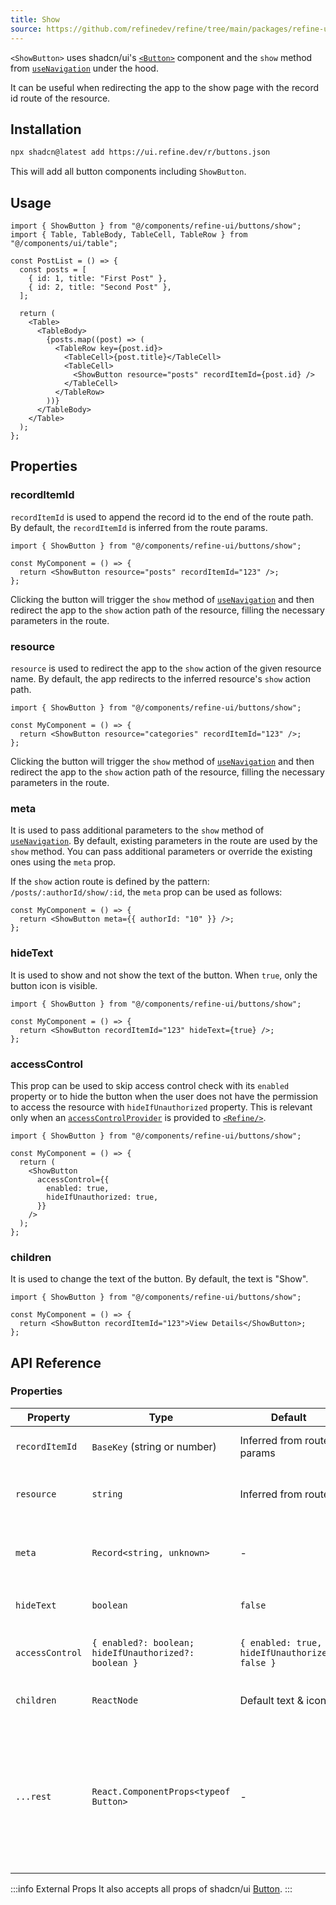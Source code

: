 ```yaml
---
title: Show
source: https://github.com/refinedev/refine/tree/main/packages/refine-ui/registry/new-york/refine-ui/buttons/show.tsx
---
```


`<ShowButton>` uses shadcn/ui's [`<Button>`](https://ui.shadcn.com/docs/components/button) component and the `show` method from [`useNavigation`](/docs/routing/hooks/use-navigation) under the hood.

It can be useful when redirecting the app to the show page with the record id route of the resource.

## Installation

```bash
npx shadcn@latest add https://ui.refine.dev/r/buttons.json
```

This will add all button components including `ShowButton`.

## Usage

```tsx
import { ShowButton } from "@/components/refine-ui/buttons/show";
import { Table, TableBody, TableCell, TableRow } from "@/components/ui/table";

const PostList = () => {
  const posts = [
    { id: 1, title: "First Post" },
    { id: 2, title: "Second Post" },
  ];

  return (
    <Table>
      <TableBody>
        {posts.map((post) => (
          <TableRow key={post.id}>
            <TableCell>{post.title}</TableCell>
            <TableCell>
              <ShowButton resource="posts" recordItemId={post.id} />
            </TableCell>
          </TableRow>
        ))}
      </TableBody>
    </Table>
  );
};
```

## Properties

### recordItemId

`recordItemId` is used to append the record id to the end of the route path. By default, the `recordItemId` is inferred from the route params.

```tsx
import { ShowButton } from "@/components/refine-ui/buttons/show";

const MyComponent = () => {
  return <ShowButton resource="posts" recordItemId="123" />;
};
```

Clicking the button will trigger the `show` method of [`useNavigation`](/docs/routing/hooks/use-navigation) and then redirect the app to the `show` action path of the resource, filling the necessary parameters in the route.

### resource

`resource` is used to redirect the app to the `show` action of the given resource name. By default, the app redirects to the inferred resource's `show` action path.

```tsx
import { ShowButton } from "@/components/refine-ui/buttons/show";

const MyComponent = () => {
  return <ShowButton resource="categories" recordItemId="123" />;
};
```

Clicking the button will trigger the `show` method of [`useNavigation`](/docs/routing/hooks/use-navigation) and then redirect the app to the `show` action path of the resource, filling the necessary parameters in the route.

### meta

It is used to pass additional parameters to the `show` method of [`useNavigation`](/docs/routing/hooks/use-navigation). By default, existing parameters in the route are used by the `show` method. You can pass additional parameters or override the existing ones using the `meta` prop.

If the `show` action route is defined by the pattern: `/posts/:authorId/show/:id`, the `meta` prop can be used as follows:

```tsx
const MyComponent = () => {
  return <ShowButton meta={{ authorId: "10" }} />;
};
```

### hideText

It is used to show and not show the text of the button. When `true`, only the button icon is visible.

```tsx
import { ShowButton } from "@/components/refine-ui/buttons/show";

const MyComponent = () => {
  return <ShowButton recordItemId="123" hideText={true} />;
};
```

### accessControl

This prop can be used to skip access control check with its `enabled` property or to hide the button when the user does not have the permission to access the resource with `hideIfUnauthorized` property. This is relevant only when an [`accessControlProvider`](/docs/authorization/access-control-provider) is provided to [`<Refine/>`](/docs/core/refine-component).

```tsx
import { ShowButton } from "@/components/refine-ui/buttons/show";

const MyComponent = () => {
  return (
    <ShowButton
      accessControl={{
        enabled: true,
        hideIfUnauthorized: true,
      }}
    />
  );
};
```

### children

It is used to change the text of the button. By default, the text is "Show".

```tsx
import { ShowButton } from "@/components/refine-ui/buttons/show";

const MyComponent = () => {
  return <ShowButton recordItemId="123">View Details</ShowButton>;
};
```

## API Reference

### Properties

| Property        | Type                                                  | Default                                        | Description                                                                                                             |
| --------------- | ----------------------------------------------------- | ---------------------------------------------- | ----------------------------------------------------------------------------------------------------------------------- |
| `recordItemId`  | `BaseKey` (string or number)                          | Inferred from route params                     | The ID of the record to show                                                                                            |
| `resource`      | `string`                                              | Inferred from route                            | The resource name or identifier                                                                                         |
| `meta`          | `Record<string, unknown>`                             | -                                              | Additional metadata to pass to the `show` method                                                                        |
| `hideText`      | `boolean`                                             | `false`                                        | If true, only the icon will be shown                                                                                    |
| `accessControl` | `{ enabled?: boolean; hideIfUnauthorized?: boolean }` | `{ enabled: true, hideIfUnauthorized: false }` | Configures access control behavior                                                                                      |
| `children`      | `ReactNode`                                           | Default text & icon                            | Custom content for the button                                                                                           |
| `...rest`       | `React.ComponentProps<typeof Button>`                 | -                                              | Other props are passed to the underlying shadcn/ui `Button` component (e.g., `variant`, `size`, `className`, `onClick`) |

:::info External Props
It also accepts all props of shadcn/ui [Button](https://ui.shadcn.com/docs/components/button).
:::
